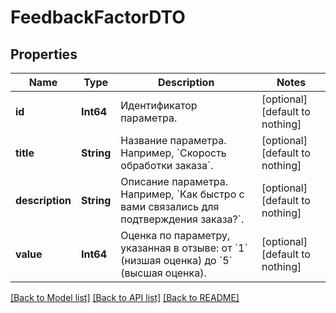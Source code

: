 # FeedbackFactorDTO


## Properties
Name | Type | Description | Notes
------------ | ------------- | ------------- | -------------
**id** | **Int64** | Идентификатор параметра. | [optional] [default to nothing]
**title** | **String** | Название параметра. Например, &#x60;Скорость обработки заказа&#x60;. | [optional] [default to nothing]
**description** | **String** | Описание параметра. Например, &#x60;Как быстро с вами связались для подтверждения заказа?&#x60;. | [optional] [default to nothing]
**value** | **Int64** | Оценка по параметру, указанная в отзыве: от &#x60;1&#x60; (низшая оценка) до &#x60;5&#x60; (высшая оценка).  | [optional] [default to nothing]


[[Back to Model list]](../README.md#models) [[Back to API list]](../README.md#api-endpoints) [[Back to README]](../README.md)


